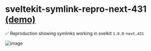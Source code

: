 # sveltekit-symlink-repro-next-431 [(demo)](https://sveltekit-symlink-repro-next-431.vercel.app)
✅ Reproduction showing symlinks working in svelkit `1.0.0-next.431`

![image](https://user-images.githubusercontent.com/7369575/187002005-fcbb4e8a-827a-4018-9686-b1662bca0c12.png)
